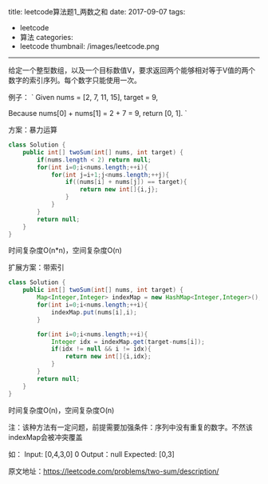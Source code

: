title: leetcode算法题1_两数之和
date: 2017-09-07
tags:
 - leetcode
 - 算法
categories:
 - leetcode
thumbnail: /images/leetcode.png
---

给定一个整型数组，以及一个目标数值V，要求返回两个能够相对等于V值的两个数字的索引序列。每个数字只能使用一次。

例子：
`
Given nums = [2, 7, 11, 15], target = 9,

Because nums[0] + nums[1] = 2 + 7 = 9,
return [0, 1].
`

<!-- more -->

方案：暴力运算


```java
class Solution {
    public int[] twoSum(int[] nums, int target) {
        if(nums.length < 2) return null;
        for(int i=0;i<nums.length;++i){
            for(int j=i+1;j<nums.length;++j){
                if((nums[i] + nums[j]) == target){
                    return new int[]{i,j};
                }
            }
        }
        return null;
    }
}
```

时间复杂度O(n*n)，空间复杂度O(n)

扩展方案：带索引

```java
class Solution {
    public int[] twoSum(int[] nums, int target) {
        Map<Integer,Integer> indexMap = new HashMap<Integer,Integer>();
        for(int i=0;i<nums.length;++i){
            indexMap.put(nums[i],i);
        }

        for(int i=0;i<nums.length;++i){
            Integer idx = indexMap.get(target-nums[i]);
            if(idx != null && i != idx){
                return new int[]{i,idx};
            }
        }
        return null;
    }
}

```

时间复杂度O(n)，空间复杂度O(n)

注：该种方法有一定问题，前提需要加强条件：序列中没有重复的数字。不然该indexMap会被冲突覆盖

如：
Input:  [0,4,3,0] 0
Output：null
Expected: [0,3]

原文地址：https://leetcode.com/problems/two-sum/description/
